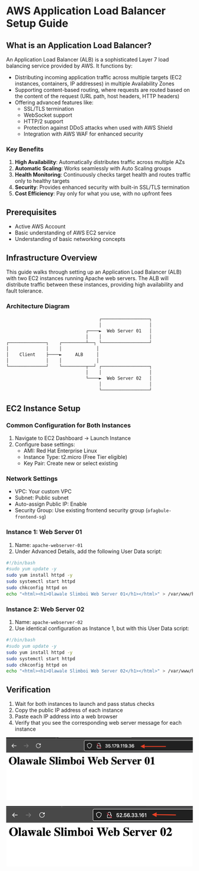 # AWS Application Load Balancer Setup Guide

## What is an Application Load Balancer?
An Application Load Balancer (ALB) is a sophisticated Layer 7 load balancing service provided by AWS. It functions by:
- Distributing incoming application traffic across multiple targets (EC2 instances, containers, IP addresses) in multiple Availability Zones
- Supporting content-based routing, where requests are routed based on the content of the request (URL path, host headers, HTTP headers)
- Offering advanced features like:
  - SSL/TLS termination
  - WebSocket support
  - HTTP/2 support
  - Protection against DDoS attacks when used with AWS Shield
  - Integration with AWS WAF for enhanced security

### Key Benefits
1. **High Availability**: Automatically distributes traffic across multiple AZs
2. **Automatic Scaling**: Works seamlessly with Auto Scaling groups
3. **Health Monitoring**: Continuously checks target health and routes traffic only to healthy targets
4. **Security**: Provides enhanced security with built-in SSL/TLS termination
5. **Cost Efficiency**: Pay only for what you use, with no upfront fees

## Prerequisites
- Active AWS Account
- Basic understanding of AWS EC2 service
- Understanding of basic networking concepts

## Infrastructure Overview
This guide walks through setting up an Application Load Balancer (ALB) with two EC2 instances running Apache web servers. The ALB will distribute traffic between these instances, providing high availability and fault tolerance.

### Architecture Diagram
```
                                   ┌──────────────────┐
                                   │                  │
                              ┌────►  Web Server 01   │
                              │    │                  │
┌──────────────┐    ┌─────────┴──┐ └──────────────────┘
│              │    │             │
│    Client    ├────►     ALB     │
│              │    │             │
└──────────────┘    └─────────┬──┘ ┌──────────────────┐
                              │    │                  │
                              └────►  Web Server 02   │
                                   │                  │
                                   └──────────────────┘
```

## EC2 Instance Setup

### Common Configuration for Both Instances
1. Navigate to EC2 Dashboard → Launch Instance
2. Configure base settings:
   - AMI: Red Hat Enterprise Linux
   - Instance Type: t2.micro (Free Tier eligible)
   - Key Pair: Create new or select existing

### Network Settings
- VPC: Your custom VPC
- Subnet: Public subnet
- Auto-assign Public IP: Enable
- Security Group: Use existing frontend security group (`ofagbule-frontend-sg`)

### Instance 1: Web Server 01
1. Name: `apache-webserver-01`
2. Under Advanced Details, add the following User Data script:
```bash
#!/bin/bash
#sudo yum update -y
sudo yum install httpd -y
sudo systemctl start httpd
sudo chkconfig httpd on
echo "<html><h1>Olawale Slimboi Web Server 01</h1></html>" > /var/www/html/index.html
```

### Instance 2: Web Server 02
1. Name: `apache-webserver-02`
2. Use identical configuration as Instance 1, but with this User Data script:
```bash
#!/bin/bash
#sudo yum update -y
sudo yum install httpd -y
sudo systemctl start httpd
sudo chkconfig httpd on
echo "<html><h1>Olawale Slimboi Web Server 02</h1></html>" > /var/www/html/index.html
```

## Verification
1. Wait for both instances to launch and pass status checks
2. Copy the public IP address of each instance
3. Paste each IP address into a web browser
4. Verify that you see the corresponding web server message for each instance

![Web Server 1](imgs/1.web_server_1.png)

![Web Server 2](imgs/2.web_server_2.png)
